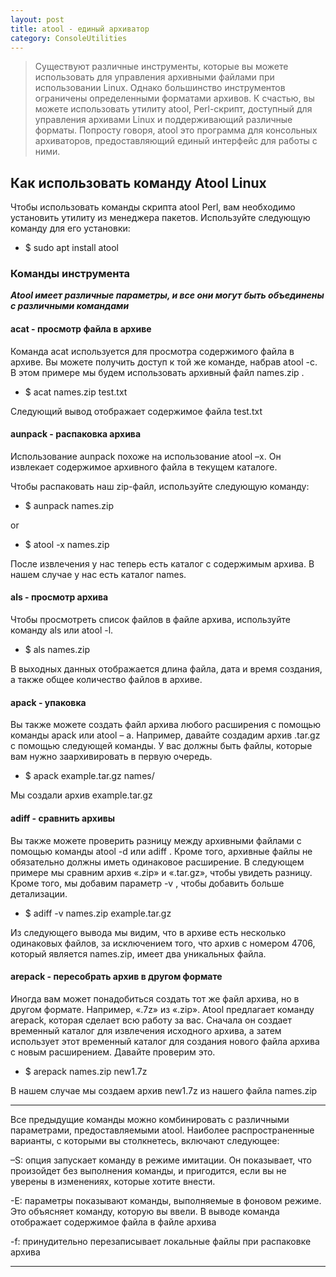 ```yaml
---
layout: post
title: atool - единый архиватор
category: ConsoleUtilities
---
```


>Существуют различные инструменты, которые вы можете использовать для управления архивными файлами при использовании Linux. Однако большинство инструментов ограничены определенными форматами архивов. К счастью, вы можете использовать утилиту atool, Perl-скрипт, доступный для управления архивами Linux и поддерживающий различные форматы.
Попросту говоря, atool это программа для консольных архиваторов, предоставляющий единый интерфейс для работы с ними.

## Как использовать команду Atool Linux

Чтобы использовать команды скрипта atool Perl, вам необходимо установить утилиту из менеджера пакетов. Используйте следующую команду для его установки:

- $ sudo apt install atool

### Команды инструмента

***Atool имеет различные параметры, и все они могут быть объединены с различными командами***

#### acat - просмотр файла в архиве

Команда acat используется для просмотра содержимого файла в архиве. Вы можете получить доступ к той же команде, набрав atool -c. В этом примере мы будем использовать архивный файл names.zip .

- $ acat names.zip test.txt

Следующий вывод отображает содержимое файла test.txt

#### aunpack - распаковка архива

Использование aunpack похоже на использование atool –x. Он извлекает содержимое архивного файла в текущем каталоге.

Чтобы распаковать наш zip-файл, используйте следующую команду:

- $ aunpack names.zip

or

- $ atool -x names.zip

После извлечения у нас теперь есть каталог с содержимым архива. В нашем случае у нас есть каталог names.

#### als - просмотр архива

Чтобы просмотреть список файлов в файле архива, используйте команду als или atool -l.

- $ als names.zip

В выходных данных отображается длина файла, дата и время создания, а также общее количество файлов в архиве.

#### apack - упаковка

Вы также можете создать файл архива любого расширения с помощью команды apack или atool – a. Например, давайте создадим архив .tar.gz с помощью следующей команды. У вас должны быть файлы, которые вам нужно заархивировать в первую очередь.

- $ apack example.tar.gz names/

Мы создали архив example.tar.gz

#### adiff - сравнить архивы

Вы также можете проверить разницу между архивными файлами с помощью команды atool -d или adiff . Кроме того, архивные файлы не обязательно должны иметь одинаковое расширение. В следующем примере мы сравним архив «.zip» и «.tar.gz», чтобы увидеть разницу. Кроме того, мы добавим параметр -v , чтобы добавить больше детализации.

- $ adiff -v names.zip example.tar.gz

Из следующего вывода мы видим, что в архиве есть несколько одинаковых файлов, за исключением того, что архив с номером 4706, который является names.zip, имеет два уникальных файла.

#### arepack - пересобрать архив в другом формате

Иногда вам может понадобиться создать тот же файл архива, но в другом формате. Например, «.7z» из «.zip». Atool предлагает команду arepack, которая сделает всю работу за вас. Сначала он создает временный каталог для извлечения исходного архива, а затем использует этот временный каталог для создания нового файла архива с новым расширением. Давайте проверим это.

- $ arepack names.zip new1.7z

В нашем случае мы создаем архив new1.7z из нашего файла names.zip

---

Все предыдущие команды можно комбинировать с различными параметрами, предоставляемыми atool. Наиболее распространенные варианты, с которыми вы столкнетесь, включают следующее:

–S: опция запускает команду в режиме имитации. Он показывает, что произойдет без выполнения команды, и пригодится, если вы не уверены в изменениях, которые хотите внести.

-E: параметры показывают команды, выполняемые в фоновом режиме. Это объясняет команду, которую вы ввели.
В выводе команда отображает содержимое файла в файле архива

-f: принудительно перезаписывает локальные файлы при распаковке архива

---







